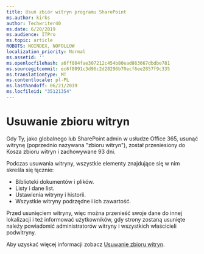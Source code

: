 ```yaml
---
title: Usuń zbiór witryn programu SharePoint
ms.author: kirks
author: Techwriter40
ms.date: 6/20/2019
ms.audience: ITPro
ms.topic: article
ROBOTS: NOINDEX, NOFOLLOW
localization_priority: Normal
ms.assetid: ''
ms.openlocfilehash: a6ff804fae307212c454b80ead863667dbdbe781
ms.sourcegitcommit: ec6f8091c3d96c2d28296b70ecf6ee2857f9c335
ms.translationtype: MT
ms.contentlocale: pl-PL
ms.lasthandoff: 06/21/2019
ms.locfileid: "35121354"
---
```

# <a name="delete-a-site-collection"></a>Usuwanie zbioru witryn

Gdy Ty, jako globalnego lub SharePoint admin w usłudze Office 365, usunąć witrynę (poprzednio nazywana "zbioru witryn"), został przeniesiony do Kosza zbioru witryn i zachowywane 93 dni. 

Podczas usuwania witryny, wszystkie elementy znajdujące się w nim skreśla się łącznie:

- Biblioteki dokumentów i plików.
- Listy i dane list.
- Ustawienia witryny i historii.
- Wszystkie witryny podrzędne i ich zawartość.

Przed usunięciem witryny, więc można przenieść swoje dane do innej lokalizacji i też informować użytkowników, gdy strony zostaną usunięte należy powiadomić administratorów witryny i wszystkich właścicieli podwitryny. 

Aby uzyskać więcej informacji zobacz [Usuwanie zbioru witryn](https://docs.microsoft.com/en-us/sharepoint/delete-site-collection). 